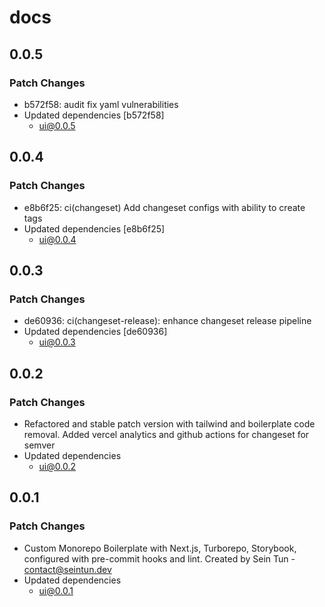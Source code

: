 # docs

## 0.0.5

### Patch Changes

- b572f58: audit fix yaml vulnerabilities
- Updated dependencies [b572f58]
  - ui@0.0.5

## 0.0.4

### Patch Changes

- e8b6f25: ci(changeset) Add changeset configs with ability to create tags
- Updated dependencies [e8b6f25]
  - ui@0.0.4

## 0.0.3

### Patch Changes

- de60936: ci(changeset-release): enhance changeset release pipeline
- Updated dependencies [de60936]
  - ui@0.0.3

## 0.0.2

### Patch Changes

- Refactored and stable patch version with tailwind and boilerplate code removal. Added vercel analytics and github actions for changeset for semver
- Updated dependencies
  - ui@0.0.2

## 0.0.1

### Patch Changes

- Custom Monorepo Boilerplate with Next.js, Turborepo, Storybook, configured with pre-commit hooks and lint. Created by Sein Tun - contact@seintun.dev
- Updated dependencies
  - ui@0.0.1
